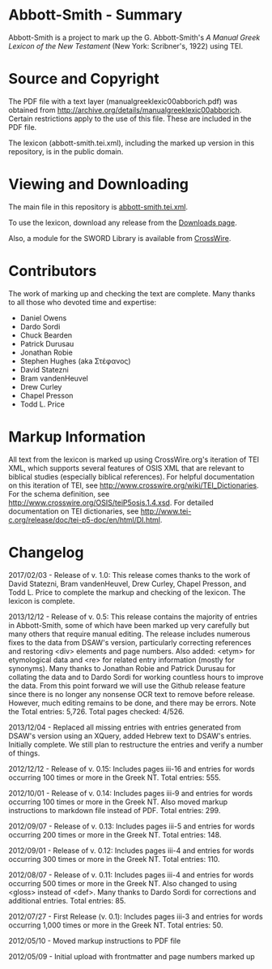 Abbott-Smith - Summary
======================

Abbott-Smith is a project to mark up the G. Abbott-Smith's *A Manual Greek Lexicon of the New Testament* (New York: Scribner's, 1922) using TEI.

Source and Copyright
====================

The PDF file with a text layer (manualgreeklexic00abborich.pdf) was obtained from http://archive.org/details/manualgreeklexic00abborich. Certain restrictions apply to the use of this file. These are included in the PDF file.

The lexicon (abbott-smith.tei.xml), including the marked up version in this repository, is in the public domain. 

Viewing and Downloading
=======================

The main file in this repository is [abbott-smith.tei.xml](https://github.com/translatable-exegetical-tools/Abbott-Smith/blob/master/abbott-smith.tei.xml). 

To use the lexicon, download any release from the [Downloads page](https://github.com/translatable-exegetical-tools/Abbott-Smith/downloads).

Also, a module for the SWORD Library is available from [CrossWire](http://www.crosswire.org).

Contributors
============

The work of marking up and checking the text are complete. Many thanks to all those who devoted time and expertise: 

* Daniel Owens
* Dardo Sordi
* Chuck Bearden
* Patrick Durusau
* Jonathan Robie
* Stephen Hughes (aka Στέφανος)
* David Statezni
* Bram vandenHeuvel
* Drew Curley
* Chapel Presson
* Todd L. Price

Markup Information
==================

All text from the lexicon is marked up using CrossWire.org's iteration of TEI XML, which supports several features of OSIS XML that are relevant to biblical studies (especially biblical references). For helpful documentation on this iteration of TEI, see http://www.crosswire.org/wiki/TEI_Dictionaries. For the schema definition, see http://www.crosswire.org/OSIS/teiP5osis.1.4.xsd. For detailed documentation on TEI dictionaries, see http://www.tei-c.org/release/doc/tei-p5-doc/en/html/DI.html. 

Changelog
=========
2017/02/03 - Release of v. 1.0: This release comes thanks to the work of David Statezni, Bram vandenHeuvel, Drew Curley, Chapel Presson, and Todd L. Price to complete the markup and checking of the lexicon. The lexicon is complete. 

2013/12/12 - Release of v. 0.5: This release contains the majority of entries in Abbott-Smith, some of which have been marked up very carefully but many others that require manual editing. The release includes numerous fixes to the data from DSAW's version, particularly correcting references and restoring &lt;div> elements and page numbers. Also added: &lt;etym> for etymological data and &lt;re> for related entry information (mostly for synonyms). Many thanks to Jonathan Robie and Patrick Durusau for collating the data and to Dardo Sordi for working countless hours to improve the data. From this point forward we will use the Github release feature since there is no longer any nonsense OCR text to remove before release. However, much editing remains to be done, and there may be errors. Note the Total entries: 5,726. Total pages checked: 4/526.

2013/12/04 - Replaced all missing entries with entries generated from DSAW's version using an XQuery, added Hebrew text to DSAW's entries. Initially complete. We still plan to restructure the entries and verify a number of things.

2012/12/12 - Release of v. 0.15: Includes pages iii-16 and entries for words occurring 100 times or more in the Greek NT. Total entries: 555.

2012/10/01 - Release of v. 0.14: Includes pages iii-9 and entries for words occurring 100 times or more in the Greek NT. Also moved markup instructions to markdown file instead of PDF. Total entries: 299.

2012/09/07 - Release of v. 0.13: Includes pages iii-5 and entries for words occurring 200 times or more in the Greek NT. Total entries: 148.

2012/09/01 - Release of v. 0.12: Includes pages iii-4 and entries for words occurring 300 times or more in the Greek NT. Total entries: 110.

2012/08/07 - Release of v. 0.11: Includes pages iii-4 and entries for words occurring 500 times or more in the Greek NT. Also changed to using &lt;gloss> instead of &lt;def>. Many thanks to Dardo Sordi for corrections and additional entries. Total entries: 85.

2012/07/27 - First Release (v. 0.1): Includes pages iii-3 and entries for words occurring 1,000 times or more in the Greek NT. Total entries: 50. 

2012/05/10 - Moved markup instructions to PDF file

2012/05/09 - Initial upload with frontmatter and page numbers marked up
